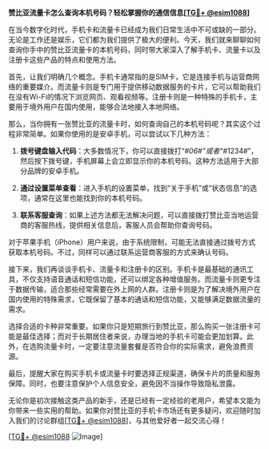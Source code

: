 **赞比亚流量卡怎么查询本机号码？轻松掌握你的通信信息[[TG💪+ @esim1088](https://t.me/s/esim1088)]**

在当今数字化时代，手机卡和流量卡已经成为我们日常生活中不可或缺的一部分。无论是工作还是娱乐，它们都为我们提供了极大的便利。今天，我们就来聊聊如何查询你手中的赞比亚流量卡的本机号码，同时带大家深入了解手机卡、流量卡以及注册卡这些产品的特点和使用方法。

首先，让我们明确几个概念。手机卡通常指的是SIM卡，它是连接手机与运营商网络的重要媒介。而流量卡则是专门用于提供移动数据服务的卡片，它可以帮助我们在没有Wi-Fi的情况下浏览网页、观看视频等。注册卡则是一种特殊的手机卡，主要用于境外用户在国内使用，能够合法地接入本地网络。

那么，当你拥有一张赞比亚的流量卡时，如何查询自己的本机号码呢？其实这个过程非常简单。如果你使用的是安卓手机，可以尝试以下几种方法：

1. **拨号键盘输入代码**：大多数情况下，你可以直接拨打“*#06#”或者“*#1234#”，然后按下拨号键，手机屏幕上会立即显示你的本机号码。这种方法适用于大部分品牌的安卓手机。

2. **通过设置菜单查看**：进入手机的设置菜单，找到“关于手机”或“状态信息”的选项，通常在这里也能找到你的本机号码。

3. **联系客服查询**：如果上述方法都无法解决问题，可以直接拨打赞比亚当地运营商的客服热线，提供相关信息后，客服人员会帮助你查询号码。

对于苹果手机（iPhone）用户来说，由于系统限制，可能无法直接通过拨号方式获取本机号码。不过，同样可以通过联系运营商客服的方式来确认号码。

接下来，我们再谈谈手机卡、流量卡和注册卡的区别。手机卡是最基础的通讯工具，不仅支持语音通话和短信功能，还可以绑定各种增值服务。而流量卡则更专注于数据传输，适合那些经常需要在外上网的人群。注册卡则是为了解决境外用户在国内使用的特殊需求，它既保留了基本的通话和短信功能，又能够满足数据流量的需求。

选择合适的卡种非常重要。如果你只是短期旅行到赞比亚，那么购买一张注册卡可能是最佳选择；而对于长期居住者来说，办理当地的手机卡可能会更加划算。此外，在选购流量卡时，一定要注意流量套餐是否符合你的实际需求，避免浪费资源。

最后，提醒大家在购买手机卡或流量卡时要选择正规渠道，确保卡片的质量和服务保障。同时，也要注意保护个人信息安全，避免因不当操作导致隐私泄露。

无论你是初次接触这类产品的新手，还是已经有一定经验的老用户，希望本文能为你带来一些实用的帮助。如果你对赞比亚的手机卡市场还有更多疑问，欢迎随时加入我们的讨论群组[[TG💪+ @esim1088](https://t.me/s/esim1088)]，与其他爱好者一起交流心得！

[[TG💪+ @esim1088](https://t.me/s/esim1088) ![Image](https://i.postimg.cc/4NQfJmqS/Snipaste-2025-05-13-00-14-12.png)]